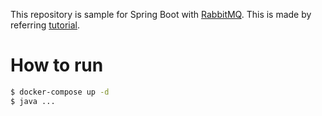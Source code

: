 This repository is sample for Spring Boot with [RabbitMQ](http://www.rabbitmq.com/).
This is made by referring [tutorial](https://www.rabbitmq.com/tutorials/tutorial-one-java.html).

# How to run

```bash
$ docker-compose up -d
$ java ...
```
